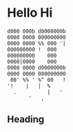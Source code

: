 # Hello Hi

	d000 000b d0000000b
	0000 0000 000000000
	0000 0000 %% 000 '|
	000000000 !  000   
	000000000    000   
	0000|0000    000   
	0000 0000 d0000000b
	0000 0000 000000000
	 00' %% ' %^ 00   !
	'!    |   |  %     
	  .          |   ' 
	       '   ,       


## Heading

